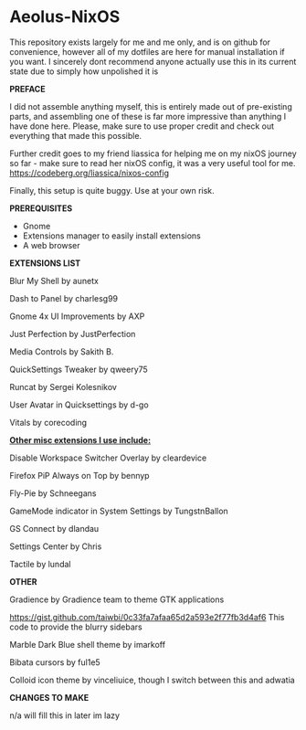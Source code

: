 # Aeolus-NixOS
This repository exists largely for me and me only, and is on github for convenience, however all of my dotfiles are here for manual installation if you want. I sincerely dont recommend anyone actually use this in its current state due to simply how unpolished it is

**PREFACE**

I did not assemble anything myself, this is entirely made out of pre-existing parts, and assembling one of these is far more impressive than anything I have done here. Please, make sure to use proper credit and check out everything that made this possible.

Further credit goes to my friend liassica for helping me on my nixOS journey so far - make sure to read her nixOS config, it was a very useful tool for me. https://codeberg.org/liassica/nixos-config

Finally, this setup is quite buggy. Use at your own risk. 

**PREREQUISITES** 

- Gnome
- Extensions manager to easily install extensions
- A web browser

**EXTENSIONS LIST**

Blur My Shell by aunetx

Dash to Panel by charlesg99

Gnome 4x UI Improvements by AXP

Just Perfection by JustPerfection

Media Controls by Sakith B.

QuickSettings Tweaker by qweery75

Runcat by Sergei Kolesnikov

User Avatar in Quicksettings by d-go

Vitals by corecoding

**<ins>Other misc extensions I use include:</ins>**

Disable Workspace Switcher Overlay by cleardevice 

Firefox PiP Always on Top by bennyp

Fly-Pie by Schneegans 

GameMode indicator in System Settings by TungstnBallon

GS Connect by dlandau

Settings Center by Chris

Tactile by lundal

**OTHER**

Gradience by Gradience team to theme GTK applications

https://gist.github.com/taiwbi/0c33fa7afaa65d2a593e2f77fb3d4af6 This code to provide the blurry sidebars

Marble Dark Blue shell theme by imarkoff

Bibata cursors by ful1e5

Colloid icon theme by vinceliuice, though I switch between this and adwatia

**CHANGES TO MAKE**

n/a will fill this in later im lazy 
